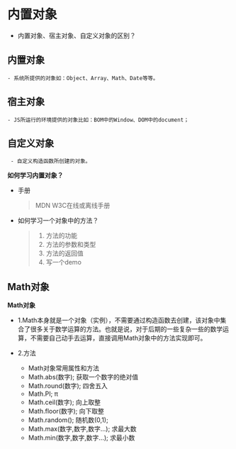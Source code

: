 # 内置对象
-  内置对象、宿主对象、自定义对象的区别？

## 内置对象

    - 系统所提供的对象如：Object、Array、Math、Date等等。

## 宿主对象

    - JS所运行的环境提供的对象比如：BOM中的Window、DOM中的document；

## 自定义对象

     - 自定义构造函数所创建的对象。
     
**如何学习内置对象？**
- 手册
    > MDN
    > W3C在线或离线手册

- 如何学习一个对象中的方法？
    > 1. 方法的功能
    > 2. 方法的参数和类型
    > 3. 方法的返回值
    > 4. 写一个demo

## Math对象


**Math对象**

- 1.Math本身就是一个对象（实例），不需要通过构造函数去创建，该对象中集合了很多关于数学运算的方法。也就是说，对于后期的一些复杂一些的数学运算，不需要自己动手去运算，直接调用Math对象中的方法实现即可。

- 2.方法
    - Math对象常用属性和方法
    - Math.abs(数字);	获取一个数字的绝对值
    - Math.round(数字);   四舍五入
    - Math.PI;    π
    - Math.ceil(数字);    向上取整
    - Math.floor(数字);  向下取整
    - Math.random();    随机数(0,1);
    - Math.max(数字,数字,数字...);    求最大数
    - Math.min(数字,数字,数字...);     求最小数
